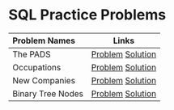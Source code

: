 # SQL Practice Problems

|Problem Names|Links|
| :--- | :---: |
The PADS | [Problem](https://www.hackerrank.com/challenges/the-pads/problem) [Solution](https://github.com/SiddharthaPramanik/Hacker-Rank/blob/master/SQL/the-pads.sql)|
Occupations | [Problem](https://www.hackerrank.com/challenges/occupations/problem) [Solution](https://github.com/SiddharthaPramanik/Hacker-Rank/blob/master/SQL/occupations.sql)|
New Companies | [Problem](https://www.hackerrank.com/challenges/the-company/problem) [Solution](https://github.com/SiddharthaPramanik/Hacker-Rank/blob/master/SQL/new-companies.sql)
Binary Tree Nodes | [Problem](https://www.hackerrank.com/challenges/binary-search-tree-1/problem) [Solution](https://github.com/SiddharthaPramanik/Hacker-Rank/blob/master/SQL/binary-search-tree-1.sql)